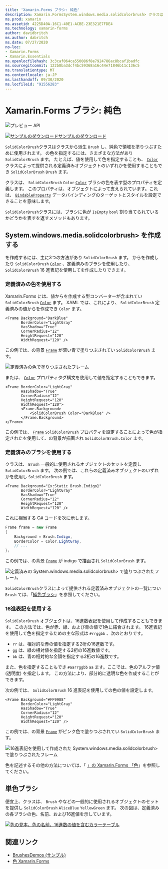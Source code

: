```yaml
---
title: 'Xamarin.Forms ブラシ: 純色'
description: Xamarin.FormsSystem.windows.media.solidcolorbrush> クラスは、純色で領域を塗りつぶします。
ms.prod: xamarin
ms.assetid: 4225D40A-16C1-40E1-ACBE-23E321E7FDE4
ms.technology: xamarin-forms
author: davidbritch
ms.author: dabritch
ms.date: 07/27/2020
no-loc:
- Xamarin.Forms
- Xamarin.Essentials
ms.openlocfilehash: 3c3caf064ca550086f8e7924786ac8bcaf1badfc
ms.sourcegitcommit: 122b8ba3dcf4bc59368a16c44e71846b11c136c5
ms.translationtype: MT
ms.contentlocale: ja-JP
ms.lasthandoff: 09/30/2020
ms.locfileid: "91556283"
---
```

# <a name="no-locxamarinforms-brushes-solid-colors"></a>Xamarin.Forms ブラシ: 純色

![プレビュー API](~/media/shared/preview.png "この API は現在プレリリースです")

[![サンプルのダウンロード](~/media/shared/download.png)サンプルのダウンロード](https://docs.microsoft.com/samples/xamarin/xamarin-forms-samples/userinterface-brushdemos/)

`SolidColorBrush`クラスはクラスから派生 `Brush` し、純色で領域を塗りつぶすために使用されます。 の色を指定するには、さまざまな方法があり `SolidColorBrush` ます。 たとえば、値を使用して色を指定することも、 [`Color`](xref:Xamarin.Forms.Color) クラスによって提供される定義済みオブジェクトのいずれかを使用することもでき `SolidColorBrush` `Brush` ます。

クラスは、 `SolidColorBrush` `Color` [`Color`](xref:Xamarin.Forms.Color) ブラシの色を表す型のプロパティを定義します。 このプロパティは、オブジェクトによって支えられています。これは、 [`BindableProperty`](xref:Xamarin.Forms.BindableProperty) データバインディングのターゲットとスタイルを設定できることを意味します。

`SolidColorBrush`クラスには、ブラシに色が `IsEmpty` `bool` 割り当てられているかどうかを表すを返すメソッドもあります。

## <a name="create-a-solidcolorbrush"></a>System.windows.media.solidcolorbrush> を作成する

を作成するには、主に3つの方法があり `SolidColorBrush` ます。 からを作成したり `SolidColorBrush` [`Color`](xref:Xamarin.Forms.Color) 、定義済みのブラシを使用したり、 `SolidColorBrush` 16 進表記を使用してを作成したりできます。

### <a name="use-a-predefined-color"></a>定義済みの色を使用する

Xamarin.Forms には、値からを作成する型コンバーターが含まれてい `SolidColorBrush` [`Color`](xref:Xamarin.Forms.Color) ます。 XAML では、これにより、 `SolidColorBrush` 定義済みの値からを作成でき `Color` ます。

```xaml
<Frame Background="DarkBlue"
       BorderColor="LightGray"
       HasShadow="True"
       CornerRadius="12"
       HeightRequest="120"
       WidthRequest="120" />
```

この例では、の背景 [`Frame`](xref:Xamarin.Forms.Frame) が濃い青で塗りつぶされてい `SolidColorBrush` ます。

![定義済みの色で塗りつぶされたフレーム](solidcolor-images/predefined-color.png)

または、 [`Color`](xref:Xamarin.Forms.Color) プロパティタグ構文を使用して値を指定することもできます。

```xaml
<Frame BorderColor="LightGray"
       HasShadow="True"
       CornerRadius="12"
       HeightRequest="120"
       WidthRequest="120">
       <Frame.Background>
           <SolidColorBrush Color="DarkBlue" />
       </Frame.Background>
</Frame>
```

この例では、 [`Frame`](xref:Xamarin.Forms.Frame) `SolidColorBrush` プロパティを設定することによって色が指定されたを使用して、の背景が描画され `SolidColorBrush.Color` ます。

### <a name="use-a-predefined-brush"></a>定義済みのブラシを使用する

クラスは、 `Brush` 一般的に使用されるオブジェクトのセットを定義し `SolidColorBrush` ます。 次の例では、これらの定義済みオブジェクトのいずれかを使用し `SolidColorBrush` ます。

```xaml
<Frame Background="{x:Static Brush.Indigo}"
       BorderColor="LightGray"
       HasShadow="True"
       CornerRadius="12"
       HeightRequest="120"
       WidthRequest="120" />       
```

これに相当する C# コードを次に示します。

```csharp
Frame frame = new Frame
{
    Background = Brush.Indigo,
    BorderColor = Color.LightGray,
    // ...
};
```

この例では、の背景 [`Frame`](xref:Xamarin.Forms.Frame) が indigo で描画され `SolidColorBrush` ます。

![定義済みの System.windows.media.solidcolorbrush> で塗りつぶされたフレーム](solidcolor-images/predefined-brush.png)

`SolidColorBrush`クラスによって提供される定義済みオブジェクトの一覧につい `Brush` ては、「[純色ブラシ](#solid-color-brushes)」を参照してください。

### <a name="use-hexadecimal-notation"></a>16進表記を使用する

`SolidColorBrush` オブジェクトは、16進数表記を使用して作成することもできます。 この方法では、色が赤、緑、および青の値で1色に結合されます。 16進表記を使用して色を指定するための主な形式は `#rrggbb` 、次のとおりです。

- `rr` は、相対的な赤の値を指定する2桁の16進数です。
- `gg` は、緑の相対値を指定する2桁の16進数値です。
- `bb` は、青の相対的な金額を指定する2桁の16進数です。

また、色を指定することもでき `#aarrggbb` `aa` ます。ここでは、色のアルファ値 (透明度) を指定します。 この方法により、部分的に透明な色を作成することができます。

次の例では、 `SolidColorBrush` 16 進表記を使用しての色の値を設定します。

```xaml
<Frame Background="#FF9988"
       BorderColor="LightGray"
       HasShadow="True"
       CornerRadius="12"
       HeightRequest="120"
       WidthRequest="120" />
```

この例では、の背景 [`Frame`](xref:Xamarin.Forms.Frame) がピンク色で塗りつぶされてい `SolidColorBrush` ます。

![16進表記を使用して作成された System.windows.media.solidcolorbrush> で塗りつぶされたフレーム](solidcolor-images/hex.png)

色を記述するその他の方法については、「 [」の Xamarin.Forms 「色](~/xamarin-forms/user-interface/colors.md)」を参照してください。

## <a name="solid-color-brushes"></a>単色ブラシ

便宜上、クラスは、 `Brush` やなどの一般的に使用されるオブジェクトのセットを提供し `SolidColorBrush` `AliceBlue` `YellowGreen` ます。 次の図は、定義済みの各ブラシの色、名前、および16進値を示しています。

[![色の見本、色の名前、16進数の値を含むカラーテーブル](solidcolor-images/solidcolorbrushes.png)](solidcolor-images/solidcolorbrushes-large.png#lightbox)

## <a name="related-links"></a>関連リンク

- [BrushesDemos (サンプル)](/samples/xamarin/xamarin-forms-samples/userinterface-brushdemos/)
- [色 Xamarin.Forms](~/xamarin-forms/user-interface/colors.md)